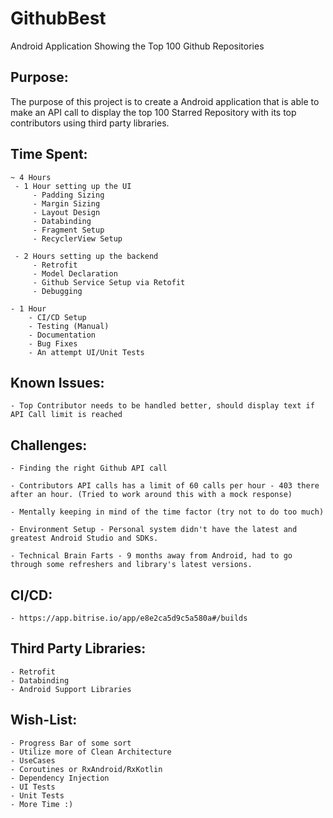# GithubBest
Android Application Showing the Top 100 Github Repositories

## Purpose:
 The purpose of this project is to create a Android application that is able to
 make an API call to display the top 100 Starred Repository with its top contributors
 using third party libraries.


## Time Spent:
    ~ 4 Hours
     - 1 Hour setting up the UI
         - Padding Sizing
         - Margin Sizing
         - Layout Design
         - Databinding
         - Fragment Setup
         - RecyclerView Setup

     - 2 Hours setting up the backend
         - Retrofit
         - Model Declaration
         - Github Service Setup via Retofit
         - Debugging

    - 1 Hour
        - CI/CD Setup
        - Testing (Manual)
        - Documentation
        - Bug Fixes
        - An attempt UI/Unit Tests
        
## Known Issues:
    - Top Contributor needs to be handled better, should display text if API Call limit is reached

    
## Challenges:
    - Finding the right Github API call

    - Contributors API calls has a limit of 60 calls per hour - 403 there after an hour. (Tried to work around this with a mock response)

    - Mentally keeping in mind of the time factor (try not to do too much)

    - Environment Setup - Personal system didn't have the latest and greatest Android Studio and SDKs.

    - Technical Brain Farts - 9 months away from Android, had to go through some refreshers and library's latest versions.

## CI/CD:
    - https://app.bitrise.io/app/e8e2ca5d9c5a580a#/builds

## Third Party Libraries:
    - Retrofit
    - Databinding
    - Android Support Libraries

## Wish-List:
    - Progress Bar of some sort
    - Utilize more of Clean Architecture
    - UseCases
    - Coroutines or RxAndroid/RxKotlin
    - Dependency Injection
    - UI Tests
    - Unit Tests
    - More Time :)